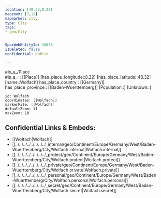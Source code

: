 ```yaml
---
location: [48.32,8.22] 
mapzoom: [7,12] 
mapmarker: city 
type: City
tags:
- geo/City


SpocWebEntityId: 35678
isDeleted: false
confidential: public

---
```

#is_a_/Place  
#is_a_ :: [[Place]] 
[has_place_longitude::8.22] 
[has_place_latitude::48.32] 
[name::Wolfach] 
has_place_country:: [[Germany]]  
has_place_province:: [[Baden-Wuerttemberg]] 
[Population::] 
[Unknown::] 


```leaflet
id: Wolfach
coordinates: [[Wolfach]] 
markerFile: [[Wolfach]] 
defaultZoom: 11 
maxZoom: 18
```


## Confidential Links & Embeds: 
- [[Wolfach|Wolfach]]  
- [[../../../../../../../../_internal/geo/Continent/Europe/Germany/West/Baden-Wuerttemberg/City/Wolfach.internal|Wolfach.internal]] 
- [[../../../../../../../../_protect/geo/Continent/Europe/Germany/West/Baden-Wuerttemberg/City/Wolfach.protect|Wolfach.protect]] 
- [[../../../../../../../../_private/geo/Continent/Europe/Germany/West/Baden-Wuerttemberg/City/Wolfach.private|Wolfach.private]] 
- [[../../../../../../../../_personal/geo/Continent/Europe/Germany/West/Baden-Wuerttemberg/City/Wolfach.personal|Wolfach.personal]] 
- [[../../../../../../../../_secret/geo/Continent/Europe/Germany/West/Baden-Wuerttemberg/City/Wolfach.secret|Wolfach.secret]] 
